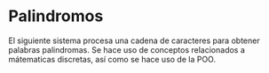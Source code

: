 # Palindromos

El siguiente sistema procesa una cadena de caracteres para obtener palabras palindromas. Se hace uso de conceptos relacionados a mátematicas discretas, así como se hace uso de la POO.